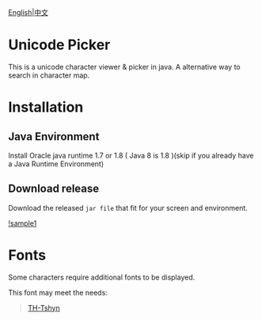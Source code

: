 [English](readme.md)|[中文](readme_zh.md)
# Unicode Picker

This is a unicode character viewer & picker in java.
A alternative way to search in character map.

# Installation

## Java Environment

Install Oracle java runtime 1.7 or 1.8 ( Java 8 is 1.8 )(skip if you already have a Java Runtime Environment)

## Download release

Download the released `jar file` that fit for your screen and environment.

[!sample1](/screenshot/sampleform1.png)

# Fonts

Some characters require additional fonts to be displayed.

This font may meet the needs:<br/>
> [TH-Tshyn](http://cheonhyeong.com/English/download.html)